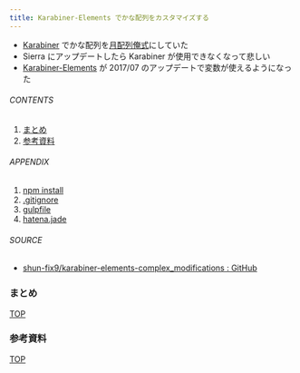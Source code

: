 ```yaml
---
title: Karabiner-Elements でかな配列をカスタマイズする
---
```

<a id="top"></a>

* [Karabiner](https://pqrs.org/osx/karabiner/index.html.ja) でかな配列を[月配列俺式](https://github.com/shun-fix9/keybord-layout-for-mac-with-keyremap)にしていた
* Sierra にアップデートしたら Karabiner が使用できなくなって悲しい
* [Karabiner-Elements](https://github.com/tekezo/Karabiner-Elements) が 2017/07 のアップデートで変数が使えるようになった

###### CONTENTS

1. [まとめ](#postscript)
1. [参考資料](#reference)

###### APPENDIX

1. [npm install](#npm-install)
1. [.gitignore](#gitignore)
1. [gulpfile](#gulpfile)
1. [hatena.jade](#template)

###### SOURCE

* [shun-fix9/karabiner-elements-complex_modifications : GitHub](https://github.com/shun-fix9/karabiner-elements-complex_modifications)

<a id="postscript"></a>
### まとめ



[TOP](#top)
<a id="reference"></a>
### 参考資料


[TOP](#top)
